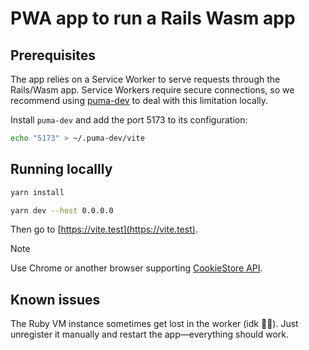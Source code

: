 # PWA app to run a Rails Wasm app

## Prerequisites

The app relies on a Service Worker to serve requests through the Rails/Wasm app. Service Workers require secure connections, so we recommend using [puma-dev](https://github.com/puma/puma-dev) to deal with this limitation locally.

Install `puma-dev` and add the port 5173 to its configuration:

```sh
echo "5173" > ~/.puma-dev/vite
```

## Running locallly

```sh
yarn install

yarn dev --host 0.0.0.0
```

Then go to [https://vite.test](https://vite.test).

> [!NOTE]
> Use Chrome or another browser supporting [CookieStore API](https://caniuse.com/?search=cookiestore).

## Known issues

The Ruby VM instance sometimes get lost in the worker (idk 🤷‍♂️). Just unregister it manually and restart the app—everything should work.

